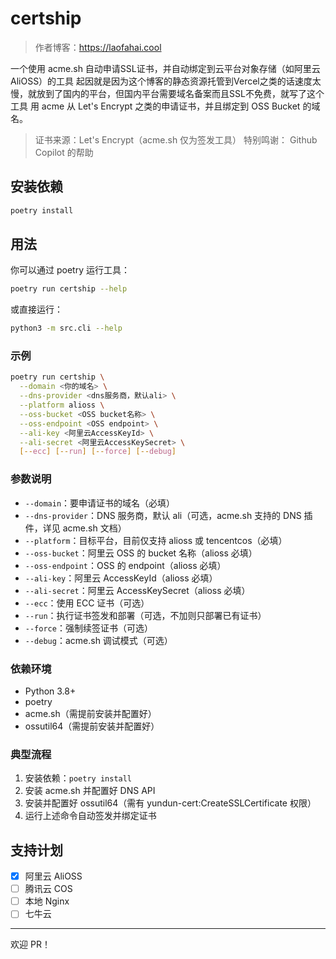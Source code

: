 # certship

> 作者博客：https://laofahai.cool

一个使用 acme.sh 自动申请SSL证书，并自动绑定到云平台对象存储（如阿里云 AliOSS）的工具
起因就是因为这个博客的静态资源托管到Vercel之类的话速度太慢，就放到了国内的平台，但国内平台需要域名备案而且SSL不免费，就写了这个工具 用 acme 从 Let's Encrypt 之类的申请证书，并且绑定到 OSS Bucket 的域名。

> 证书来源：Let's Encrypt（acme.sh 仅为签发工具）
> 特别鸣谢： Github Copilot 的帮助

## 安装依赖
```bash
poetry install
```

## 用法
你可以通过 poetry 运行工具：
```bash
poetry run certship --help
```
或直接运行：
```bash
python3 -m src.cli --help
```

### 示例
```bash
poetry run certship \
  --domain <你的域名> \
  --dns-provider <dns服务商，默认ali> \
  --platform alioss \
  --oss-bucket <OSS bucket名称> \
  --oss-endpoint <OSS endpoint> \
  --ali-key <阿里云AccessKeyId> \
  --ali-secret <阿里云AccessKeySecret> \
  [--ecc] [--run] [--force] [--debug]
```

### 参数说明
- `--domain`：要申请证书的域名（必填）
- `--dns-provider`：DNS 服务商，默认 ali（可选，acme.sh 支持的 DNS 插件，详见 acme.sh 文档）
- `--platform`：目标平台，目前仅支持 alioss 或 tencentcos（必填）
- `--oss-bucket`：阿里云 OSS 的 bucket 名称（alioss 必填）
- `--oss-endpoint`：OSS 的 endpoint（alioss 必填）
- `--ali-key`：阿里云 AccessKeyId（alioss 必填）
- `--ali-secret`：阿里云 AccessKeySecret（alioss 必填）
- `--ecc`：使用 ECC 证书（可选）
- `--run`：执行证书签发和部署（可选，不加则只部署已有证书）
- `--force`：强制续签证书（可选）
- `--debug`：acme.sh 调试模式（可选）

### 依赖环境
- Python 3.8+
- poetry
- acme.sh（需提前安装并配置好）
- ossutil64（需提前安装并配置好）

### 典型流程
1. 安装依赖：`poetry install`
2. 安装 acme.sh 并配置好 DNS API
3. 安装并配置好 ossutil64（需有 yundun-cert:CreateSSLCertificate 权限）
4. 运行上述命令自动签发并绑定证书

## 支持计划
- [x] 阿里云 AliOSS
- [ ] 腾讯云 COS
- [ ] 本地 Nginx
- [ ] 七牛云

---

欢迎 PR！


